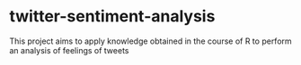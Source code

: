 # twitter-sentiment-analysis
This project aims to apply knowledge obtained in the course of R to perform an analysis of feelings of tweets
